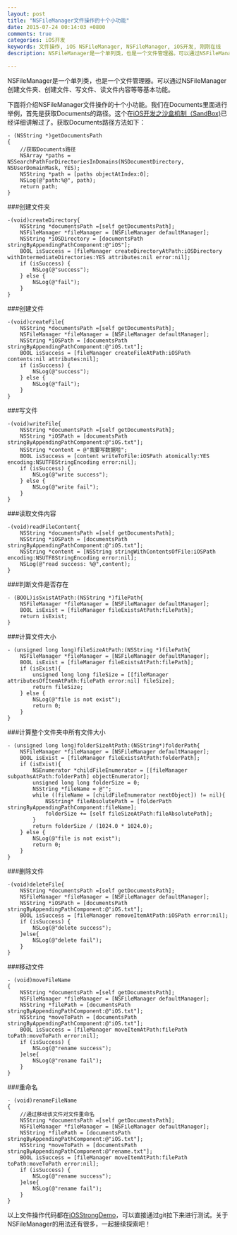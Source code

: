 ```yaml
---
layout: post
title: "NSFileManager文件操作的十个小功能"
date: 2015-07-24 00:14:03 +0800
comments: true
categories: iOS开发
keywords: 文件操作, iOS NSFileManager, NSFileManager, iOS开发, 刚刚在线
description: NSFileManager是一个单列类，也是一个文件管理器。可以通过NSFileManager创建文件夹、创建文件、写文件、读文件内容等等基本功能。

---
```

NSFileManager是一个单列类，也是一个文件管理器。可以通过NSFileManager创建文件夹、创建文件、写文件、读文件内容等等基本功能。

下面将介绍NSFileManager文件操作的十个小功能。我们在Documents里面进行举例，首先是获取Documents的路径。这个在[iOS开发之沙盒机制（SandBox)](http://www.superqq.com/blog/2015/07/20/ioskai-fa-zhi-sha-he-ji-zhi-%28sandbox/)已经详细讲解过了。获取Documents路径方法如下：

	- (NSString *)getDocumentsPath
	{
	    //获取Documents路径
	    NSArray *paths = NSSearchPathForDirectoriesInDomains(NSDocumentDirectory, NSUserDomainMask, YES);
	    NSString *path = [paths objectAtIndex:0];
	    NSLog(@"path:%@", path);
	    return path;
	}
	
###创建文件夹
	
	-(void)createDirectory{
	    NSString *documentsPath =[self getDocumentsPath];
	    NSFileManager *fileManager = [NSFileManager defaultManager];
	    NSString *iOSDirectory = [documentsPath stringByAppendingPathComponent:@"iOS"];
	    BOOL isSuccess = [fileManager createDirectoryAtPath:iOSDirectory withIntermediateDirectories:YES attributes:nil error:nil];
	    if (isSuccess) {
	        NSLog(@"success");
	    } else {
	        NSLog(@"fail");
	    }
	}
	
###创建文件

	-(void)createFile{
	    NSString *documentsPath =[self getDocumentsPath];
	    NSFileManager *fileManager = [NSFileManager defaultManager];
	    NSString *iOSPath = [documentsPath stringByAppendingPathComponent:@"iOS.txt"];
	    BOOL isSuccess = [fileManager createFileAtPath:iOSPath contents:nil attributes:nil];
	    if (isSuccess) {
	        NSLog(@"success");
	    } else {
	        NSLog(@"fail");
	    }
	}
	
###写文件

	-(void)writeFile{
	    NSString *documentsPath =[self getDocumentsPath];
	    NSString *iOSPath = [documentsPath stringByAppendingPathComponent:@"iOS.txt"];
	    NSString *content = @"我要写数据啦";
	    BOOL isSuccess = [content writeToFile:iOSPath atomically:YES encoding:NSUTF8StringEncoding error:nil];
	    if (isSuccess) {
	        NSLog(@"write success");
	    } else {
	        NSLog(@"write fail");
	    }
	}
	
###读取文件内容

	-(void)readFileContent{
	    NSString *documentsPath =[self getDocumentsPath];
	    NSString *iOSPath = [documentsPath stringByAppendingPathComponent:@"iOS.txt"];
	    NSString *content = [NSString stringWithContentsOfFile:iOSPath encoding:NSUTF8StringEncoding error:nil];
	    NSLog(@"read success: %@",content);
	}
	
###判断文件是否存在

	- (BOOL)isSxistAtPath:(NSString *)filePath{
	    NSFileManager *fileManager = [NSFileManager defaultManager];
	    BOOL isExist = [fileManager fileExistsAtPath:filePath];
	    return isExist;
	}
	
###计算文件大小

	- (unsigned long long)fileSizeAtPath:(NSString *)filePath{
	    NSFileManager *fileManager = [NSFileManager defaultManager];
	    BOOL isExist = [fileManager fileExistsAtPath:filePath];
	    if (isExist){
	        unsigned long long fileSize = [[fileManager attributesOfItemAtPath:filePath error:nil] fileSize];
	        return fileSize;
	    } else {
	        NSLog(@"file is not exist");
	        return 0;
	    }
	}
	
###计算整个文件夹中所有文件大小

	- (unsigned long long)folderSizeAtPath:(NSString*)folderPath{
	    NSFileManager *fileManager = [NSFileManager defaultManager];
	    BOOL isExist = [fileManager fileExistsAtPath:folderPath];
	    if (isExist){
	        NSEnumerator *childFileEnumerator = [[fileManager subpathsAtPath:folderPath] objectEnumerator];
	        unsigned long long folderSize = 0;
	        NSString *fileName = @"";
	        while ((fileName = [childFileEnumerator nextObject]) != nil){
	            NSString* fileAbsolutePath = [folderPath stringByAppendingPathComponent:fileName];
	            folderSize += [self fileSizeAtPath:fileAbsolutePath];
	        }
	        return folderSize / (1024.0 * 1024.0);
	    } else {
	        NSLog(@"file is not exist");
	        return 0;
	    }
	}
	
###删除文件

	-(void)deleteFile{
	    NSString *documentsPath =[self getDocumentsPath];
	    NSFileManager *fileManager = [NSFileManager defaultManager];
	    NSString *iOSPath = [documentsPath stringByAppendingPathComponent:@"iOS.txt"];
	    BOOL isSuccess = [fileManager removeItemAtPath:iOSPath error:nil];
	    if (isSuccess) {
	        NSLog(@"delete success");
	    }else{
	        NSLog(@"delete fail");
	    }
	}
	
###移动文件

	- (void)moveFileName
	{
	    NSString *documentsPath =[self getDocumentsPath];
	    NSFileManager *fileManager = [NSFileManager defaultManager];
	    NSString *filePath = [documentsPath stringByAppendingPathComponent:@"iOS.txt"];
	    NSString *moveToPath = [documentsPath stringByAppendingPathComponent:@"iOS.txt"];
	    BOOL isSuccess = [fileManager moveItemAtPath:filePath toPath:moveToPath error:nil];
	    if (isSuccess) {
	        NSLog(@"rename success");
	    }else{
	        NSLog(@"rename fail");
	    }
	}
	
	
###重命名

	- (void)renameFileName
	{
	    //通过移动该文件对文件重命名
	    NSString *documentsPath =[self getDocumentsPath];
	    NSFileManager *fileManager = [NSFileManager defaultManager];
	    NSString *filePath = [documentsPath stringByAppendingPathComponent:@"iOS.txt"];
	    NSString *moveToPath = [documentsPath stringByAppendingPathComponent:@"rename.txt"];
	    BOOL isSuccess = [fileManager moveItemAtPath:filePath toPath:moveToPath error:nil];
	    if (isSuccess) {
	        NSLog(@"rename success");
	    }else{
	        NSLog(@"rename fail");
	    }
	}
	

以上文件操作代码都在[iOSStrongDemo](https://github.com/worldligang/iOSStrongDemo)，可以直接通过git拉下来进行测试。关于NSFileManager的用法还有很多，一起接续探索吧！

